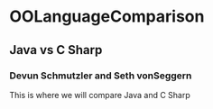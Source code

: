 # OOLanguageComparison
## Java vs C Sharp
### Devun Schmutzler and Seth vonSeggern
This is where we will compare Java and C Sharp
